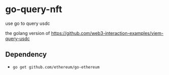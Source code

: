 # go-query-nft
use go to query usdc

the golang version of https://github.com/web3-interaction-examples/viem-query-usdc


## Dependency
- ``go get github.com/ethereum/go-ethereum``
